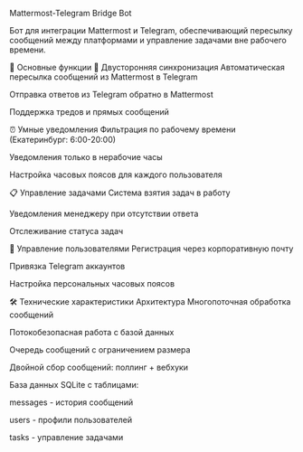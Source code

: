 Mattermost-Telegram Bridge Bot

Бот для интеграции Mattermost и Telegram, обеспечивающий пересылку сообщений между платформами и управление задачами вне рабочего времени.

🚀 Основные функции
🔄 Двусторонняя синхронизация
Автоматическая пересылка сообщений из Mattermost в Telegram

Отправка ответов из Telegram обратно в Mattermost

Поддержка тредов и прямых сообщений

⏰ Умные уведомления
Фильтрация по рабочему времени (Екатеринбург: 6:00-20:00)

Уведомления только в нерабочие часы

Настройка часовых поясов для каждого пользователя

📋 Управление задачами
Система взятия задач в работу

Уведомления менеджеру при отсутствии ответа

Отслеживание статуса задач

👥 Управление пользователями
Регистрация через корпоративную почту

Привязка Telegram аккаунтов

Настройка персональных часовых поясов

🛠 Технические характеристики
Архитектура
Многопоточная обработка сообщений

Потокобезопасная работа с базой данных

Очередь сообщений с ограничением размера

Двойной сбор сообщений: поллинг + вебхуки

База данных
SQLite с таблицами:

messages - история сообщений

users - профили пользователей

tasks - управление задачами